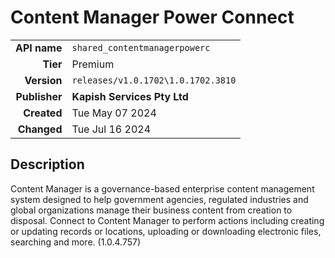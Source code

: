 # Content Manager Power Connect
| | |
|-:|-|
|**API name**|`shared_contentmanagerpowerc`|
|**Tier**|Premium|
|**Version**|`releases/v1.0.1702\1.0.1702.3810`|
|**Publisher**|**Kapish Services Pty Ltd**|
|**Created**|Tue May 07 2024|
|**Changed**|Tue Jul 16 2024|

## Description
Content Manager is a governance-based enterprise content management system designed to help government agencies, regulated industries and global organizations manage their business content from creation to disposal. Connect to Content Manager to perform actions including creating or updating records or locations, uploading or downloading electronic files, searching and more. (1.0.4.757)
